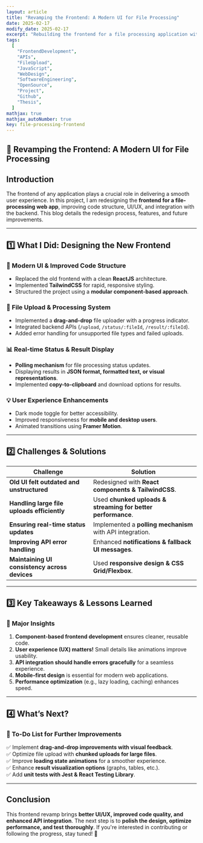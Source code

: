 ```yaml
---
layout: article
title: "Revamping the Frontend: A Modern UI for File Processing"
date: 2025-02-17
modify_date: 2025-02-17
excerpt: "Rebuilding the frontend for a file processing application with improved code quality, user experience, and maintainability. This blog covers the redesign process, key features, and next steps for development."
tags:
  [
    "FrontendDevelopment",
    "APIs",
    "FileUpload",
    "JavaScript",
    "WebDesign",
    "SoftwareEngineering",
    "OpenSource",
    "Project",
    "Github",
    "Thesis",
  ]
mathjax: true
mathjax_autoNumber: true
key: file-processing-frontend
---
```


## **🎨 Revamping the Frontend: A Modern UI for File Processing**

## **Introduction**

The frontend of any application plays a crucial role in delivering a smooth user experience. In this project, I am redesigning the **frontend for a file-processing web app**, improving code structure, UI/UX, and integration with the backend. This blog details the redesign process, features, and future improvements.

---

## **1️⃣ What I Did: Designing the New Frontend**

### **📌 Modern UI & Improved Code Structure**

- Replaced the old frontend with a clean **ReactJS** architecture.
- Implemented **TailwindCSS** for rapid, responsive styling.
- Structured the project using a **modular component-based approach**.

### **🚀 File Upload & Processing System**

- Implemented a **drag-and-drop** file uploader with a progress indicator.
- Integrated backend APIs (`/upload`, `/status/:fileId`, `/result/:fileId`).
- Added error handling for unsupported file types and failed uploads.

### **📊 Real-time Status & Result Display**

- **Polling mechanism** for file processing status updates.
- Displaying results in **JSON format, formatted text, or visual representations**.
- Implemented **copy-to-clipboard** and download options for results.

### **💡 User Experience Enhancements**

- Dark mode toggle for better accessibility.
- Improved responsiveness for **mobile and desktop users**.
- Animated transitions using **Framer Motion**.

---

## **2️⃣ Challenges & Solutions**

| Challenge                                     | Solution                                                     |
| --------------------------------------------- | ------------------------------------------------------------ |
| **Old UI felt outdated and unstructured**     | Redesigned with **React components & TailwindCSS**.          |
| **Handling large file uploads efficiently**   | Used **chunked uploads & streaming for better performance**. |
| **Ensuring real-time status updates**         | Implemented a **polling mechanism** with API integration.    |
| **Improving API error handling**              | Enhanced **notifications & fallback UI messages**.           |
| **Maintaining UI consistency across devices** | Used **responsive design & CSS Grid/Flexbox**.               |

---

## **3️⃣ Key Takeaways & Lessons Learned**

### **🔑 Major Insights**

1. **Component-based frontend development** ensures cleaner, reusable code.
2. **User experience (UX) matters!** Small details like animations improve usability.
3. **API integration should handle errors gracefully** for a seamless experience.
4. **Mobile-first design** is essential for modern web applications.
5. **Performance optimization** (e.g., lazy loading, caching) enhances speed.

---

## **4️⃣ What’s Next?**

### **📌 To-Do List for Further Improvements**

✅ Implement **drag-and-drop improvements with visual feedback**.  
✅ Optimize file upload with **chunked uploads for large files**.  
✅ Improve **loading state animations** for a smoother experience.  
✅ Enhance **result visualization options** (graphs, tables, etc.).  
✅ Add **unit tests with Jest & React Testing Library**.

---

## **Conclusion**

This frontend revamp brings **better UI/UX, improved code quality, and enhanced API integration**. The next step is to **polish the design, optimize performance, and test thoroughly**. If you're interested in contributing or following the progress, stay tuned! 🚀
